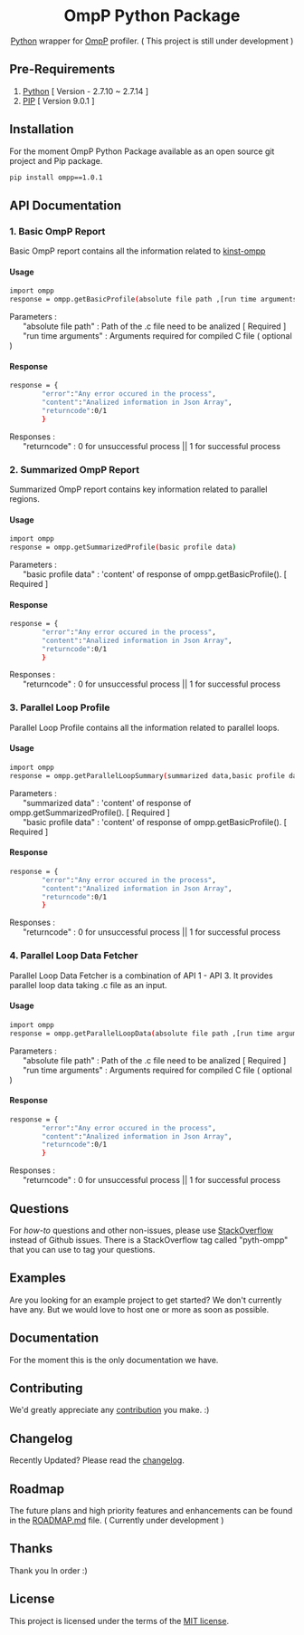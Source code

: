 

<h1 align="center">OmpP Python Package</h1>

<div align="center">

[Python](https://www.python.org/) wrapper for [OmpP](http://www.ompp-tool.com/) profiler. ( This project is still under development )


</div>

## Pre-Requirements

1. [Python](https://www.python.org/) [ Version - 2.7.10 ~ 2.7.14 ]
2. [PIP](https://pypi.python.org/pypi/pip) [ Version 9.0.1 ]

## Installation

For the moment OmpP Python Package available as an open source git project and Pip package.


```sh
pip install ompp==1.0.1
```


## API Documentation

### 1. Basic OmpP Report

Basic OmpP report contains all the information related to [kinst-ompp](http://www.ompp-tool.com/downloads/ompp-manual.pdf)
 #### Usage
```sh
import ompp
response = ompp.getBasicProfile(absolute file path ,[run time arguments])
```
Parameters :<br />
&nbsp;&nbsp;&nbsp;&nbsp;&nbsp;&nbsp;"absolute file path" : Path of the .c file need to be analized [ Required ]<br/>
&nbsp;&nbsp;&nbsp;&nbsp;&nbsp;&nbsp;"run time arguments" : Arguments required for compiled C file ( optional ) 

 #### Response
```sh
response = {
        "error":"Any error occured in the process",
        "content":"Analized information in Json Array",
        "returncode":0/1
        }
```
Responses :<br />
&nbsp;&nbsp;&nbsp;&nbsp;&nbsp;&nbsp;"returncode" : 0 for unsuccessful process || 1 for successful process

### 2. Summarized OmpP Report

Summarized OmpP report contains key information related to parallel regions.
#### Usage
```sh
import ompp
response = ompp.getSummarizedProfile(basic profile data)
```
Parameters :<br />
&nbsp;&nbsp;&nbsp;&nbsp;&nbsp;&nbsp;"basic profile data" : 'content' of response of ompp.getBasicProfile(). [ Required ] <br/>
 

 #### Response
```sh
response = {
        "error":"Any error occured in the process",
        "content":"Analized information in Json Array",
        "returncode":0/1
        }
```
Responses :<br />
&nbsp;&nbsp;&nbsp;&nbsp;&nbsp;&nbsp;"returncode" : 0 for unsuccessful process || 1 for successful process

### 3. Parallel Loop Profile

Parallel Loop Profile contains all the information related to parallel loops.
#### Usage
```sh
import ompp
response = ompp.getParallelLoopSummary(summarized data,basic profile data)
```
Parameters :<br />
&nbsp;&nbsp;&nbsp;&nbsp;&nbsp;&nbsp;"summarized data" : 'content' of response of ompp.getSummarizedProfile(). [ Required ]<br/>
&nbsp;&nbsp;&nbsp;&nbsp;&nbsp;&nbsp;"basic profile data" : 'content' of response of ompp.getBasicProfile(). [ Required ] <br/>
 

 #### Response
```sh
response = {
        "error":"Any error occured in the process",
        "content":"Analized information in Json Array",
        "returncode":0/1
        }
```
Responses :<br />
&nbsp;&nbsp;&nbsp;&nbsp;&nbsp;&nbsp;"returncode" : 0 for unsuccessful process || 1 for successful process

### 4. Parallel Loop Data Fetcher

Parallel Loop Data Fetcher is a combination of API 1 - API 3. It provides parallel loop data taking .c file as an input.
#### Usage
```sh
import ompp
response = ompp.getParallelLoopData(absolute file path ,[run time arguments])
```
Parameters :<br />
&nbsp;&nbsp;&nbsp;&nbsp;&nbsp;&nbsp;"absolute file path" : Path of the .c file need to be analized [ Required ]<br/>
&nbsp;&nbsp;&nbsp;&nbsp;&nbsp;&nbsp;"run time arguments" : Arguments required for compiled C file ( optional ) 
 

 #### Response
```sh
response = {
        "error":"Any error occured in the process",
        "content":"Analized information in Json Array",
        "returncode":0/1
        }
```
Responses :<br />
&nbsp;&nbsp;&nbsp;&nbsp;&nbsp;&nbsp;"returncode" : 0 for unsuccessful process || 1 for successful process
## Questions

For *how-to* questions and other non-issues,
please use [StackOverflow](http://stackoverflow.com/questions/tagged/pyth-ompp) instead of Github issues.
There is a StackOverflow tag called "pyth-ompp" that you can use to tag your questions.

## Examples

Are you looking for an example project to get started? We don't currently have any. But we would love to host one or  more as soon as possible.

## Documentation

For the moment this is the only documentation we have.

## Contributing

We'd greatly appreciate any [contribution](/CONTRIBUTING.md) you make. :)

## Changelog

Recently Updated?
Please read the [changelog](https://github.com/PasinduSenanayake/Rigel-FYP/releases).

## Roadmap

The future plans and high priority features and enhancements can be found in the [ROADMAP.md]() file. ( Currently under development )

## Thanks

Thank you In order :)
## License

This project is licensed under the terms of the
[MIT license](/LICENSE).

